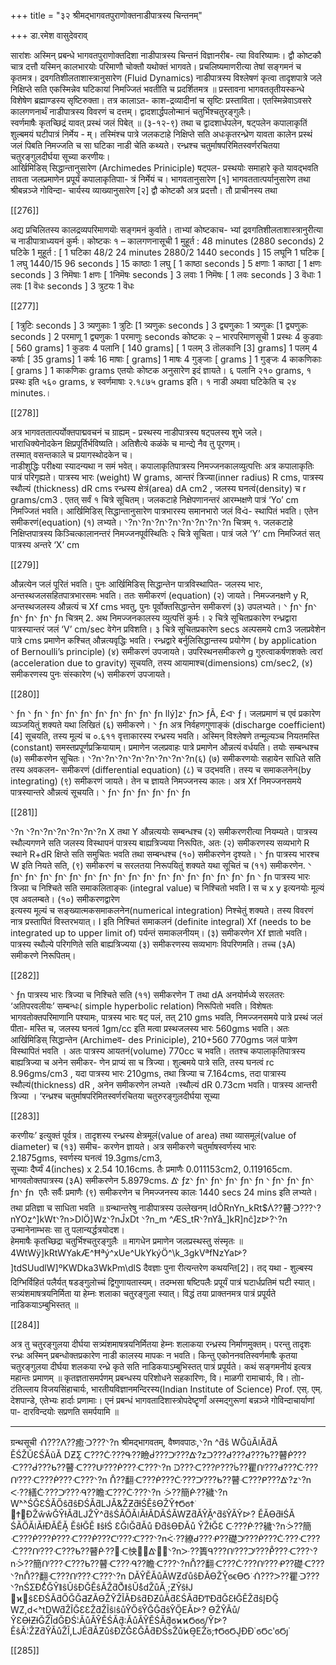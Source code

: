 +++
title = "३२ श्रीमद्भागवतपुराणोक्तनाडीपात्रस्य चिन्तनम्"

+++
डा.रमेश वासुदेवराव्

सारांशः 
अस्मिन् प्रबन्धे भागवतपुराणोक्तदिशा नाडीपात्रस्य चिन्तनं विज्ञानरीब-
त्या विवरिष्यामः। द्वौ कोष्टकौ चात्र दत्तौ यस्मिन् कालभारयोः परिमाणौ 
चोक्तौ यथोक्तं भागवते। प्रचलिष्यमाणरीत्या तेषां सङ्गमनं च कृतमत्र। 
द्रवगतिशीलताशास्त्रानुसारेण (Fluid Dynamics) नाडीपात्रस्य विश्लेषणं 
कृत्वा तादृशपात्रे जले निक्षिप्ते सति एकस्मिन्नेव घटिकायां निमज्जितं भवतीति 
च प्रदर्शितमत्र ॥
प्रस्तावना
भागवततृतीयस्कन्धे विशेषेण ब्रह्माण्डस्य सृष्टिरुक्ता। तत्र कालाऽत-
काश-द्रव्यादीनां च सृष्टिः प्रस्ताविता। एतस्मिन्नेवाऽवसरे कालगणनार्थं 
नाडीपात्रस्य विवरणं च दत्तम्। 
द्वादशार्द्धपलोन्मानं चतुर्भिश्चतुरङ्गुलैः।  
स्वर्णमाषैः कृतच्छिद्रं यावत् प्रस्थं जलं पिबेत् ॥ (३-१२-९) 
तथा च द्वादशार्धपलेन, षट्पलेन कपालाकृतिं शुल्बमयं घटीपात्रं निर्मेय -
म्। तस्मिंश्च पात्रे जलकटाहे निक्षिप्ते सति अधःकृतरन्ध्रेण यावता कालेन 
प्रस्थं जलं पिबति निमज्जति च सा घटिका नाडी चेति कथ्यते। रन्ध्रश्च 
चतुर्माषपरिमितस्वर्णरचितया  चतुरङ्गुलदीर्घया  सूच्या  करणीयः।  
आर्खिमिडिस्  सिद्धान्तानुसारेण  (Archimedes  Priniciple)  षट्पल- 
प्रस्थयोः समाहारे कृते यावद्भवति तावता जलप्रमाणेन प्रपूर्यं कपालाकृतिपाा-
त्रं निर्मेयं च।
भागवतानुसारेण [१] भागवततात्पर्यानुसारेण तथा श्रीबन्नञ्जे गोविन्दा-
चार्यस्य व्याख्यानुसारेण [२] द्वौ कोष्टकौ अत्र प्रदत्तौ। तौ प्राचीनस्य तथा 

[[276]]

अद्य प्रचिलितस्य कालद्रव्यपरिमाणयॊः सङ्गमनं कुर्वाते। ताभ्यां कोष्टकाच-
भ्यां द्रवगतिशीलताशास्त्रानुरीत्या च नाडीपात्राध्ययनं कुर्मः।
कोष्टकः १ – कालगणनासूची 
1 मुहूर्त :    48 minutes (2880 seconds)
2 घटिके     1 मुहूर्त :
[ 1 घटिका    48/2   24 minutes   2880/2   1440 
seconds ]
15 लघूनि      1 घटिक
[ 1 लघु     1440/15   96 seconds ]
15 काष्ठाः     1 लघु
[ 1 काष्ठा           seconds ]
5 क्षणाः     1 काष्ठा
[ 1 क्षणः      seconds ]
3 निमॆषाः    1 क्षणः
[ 1निमॆषः      seconds ]
3 लवाः    1 निमॆषः
[ 1 लवः     seconds ]
3 वॆधाः     1 लवः
[1 वॆधः      seconds ]
3 त्रुटयः    1 वॆधः

[[277]]

[ 1त्रुटिः      seconds ]
3 त्र्यणुकाः     1 त्रुटिः
[1 त्र्यणुकः       seconds ]
3 द्व्यणुकाः     1 त्र्यणुकः
[1 द्व्यणुकः      seconds ]
2 परमाणू    1 द्व्यणुकः
1 परमाणुः       seconds 
कोष्टकः २ – भारपरिमाणसूची 
1 प्रस्थः     4 कुडवाः [   560 grams]
1 कुडवः     4 पलानि [   140 grams]
[ 1 पलम्     3 तॊलकानि [3]     grams]
1 पलम्     4 कर्षाः [   35 grams]
1 कर्षः     16 माषाः [     grams]
1 माषः    4 गुङ्जाः [     grams ]
1 गुङ्जः       4 काकणिकाः [     grams ]
1 काकणिकः       grams
एतयोः कोष्टक अनुसारेण इदं ज्ञायते। ६ पलानि २१० grams, १ 
प्रस्थः इति ५६० grams, ४ स्वर्णमाषाः २.१८७५ grams इति। १ 
नाडी अथवा घटिकेति च २४ minutes.।

[[278]]

अत्र भागवततात्पर्योक्तपाद्मवचनं च ग्राह्यम् - 
प्रस्थस्य नाडीपात्रस्य षट्पलस्य शुभे जले।  
भाराधिक्येनोदकेन क्षिप्रपूर्तिर्भविष्यति।
अतिशैत्ये कळंके च मान्द्ये नैव तु पूरणम्।  
तस्मात् वसन्तकाले च प्रयागस्थोदकेन च।  
नाडीशुद्धिः परीक्ष्या स्यादन्यथा न समं भवेत्। 
कपालाकृतिपात्रस्य निमज्जनकालव्युत्पत्तिः
अत्र  कपालाकृतिः  पात्रं  परिगृह्यते।  पात्रस्य  भारः  (weight)  W 
grams,  आन्तरं  त्रिज्या(inner  radius)  R  cms,  पात्रस्य  स्थौल्यं 
(thickness)  dR    cms  रन्ध्रस्य  क्षेत्रं(area)  dA  cm2  ,  जलस्य 
घनत्वं(density) च r grams/cm3 . एतत् सर्वं १ चित्रे सूचितम्।
जलकटाहे  निक्षेपणानन्तरं  आरम्भक्षणे  पात्रं  ‘Yo’  cm  निमज्जितं 
भवति। आर्खिमिडिस् सिद्धान्तानुसारेण पात्रभारस्य समानभारो जलं विᐋ-
स्थापितं भवति। एतेन समीकरणं(equation) (१) लभ्यते।
ᐠ?nᐠ?nᐠ?nᐠ?nᐠ?nᐠ?nᐠ?nᐠ?n  चित्रम् १.
जलकटाहे  निक्षिप्तपात्रस्य  किञ्चित्कालानन्तरं  निमज्जनपूर्वस्थितिः  २ 
चित्रे सूचिता। पात्रं जले ‘Y’ cm निमज्जितं सत् पात्रस्य अन्तरे ‘X’ cm 

[[279]]

औन्नत्येन जलं पूरितं भवति। पुनः आर्खिमिडिस् सिद्धान्तेन पात्रविस्थापित-
जलस्य  भारः,  अन्तस्थजलसहितपात्रभारसमः  भवति।  ततः  समीकरणं 
(equation) (२) जायते।
निमज्जनक्षणे y R, अन्तस्थजलस्य औन्नत्यं च Xf cms भवतु, पुनः 
पूर्वोक्तसिद्धान्तेन समीकरणं (३) उपलभ्यते।
ᐠ ƒnᐠ ƒnᐠ ƒnᐠ ƒnᐠ ƒnᐠ ƒn चित्रम् 2.
अथ निमज्जनकालस्य व्युत्पत्तिं कुर्मः। २ चित्रे सूचितप्रकारेण रन्ध्रद्वारा 
पात्रस्यान्तरं जलं ‘V’ cm/sec वेगेन प्रविशति। ३ चित्रे सूचितप्रकारेण 
 secs अल्पसमये   cm3 जलप्रवेशेन पात्रे   cms प्रमाणेन 
कश्चित् औन्नत्यवृद्धिः भवति। रन्ध्रद्वारे बर्नुलिसिद्धान्तस्य प्रयोगेण ( by 
application of Bernoulli’s principle) (४) समीकरणं उपजायते। 
उपरिस्थनसमीकरणे g गुरुत्वाकर्षणशक्तेः त्वरां (acceleration due 
to gravity) सूचयति, तस्य आयामाश्च(dimensions) cm/sec2, 
(४) समीकरणस्य पुनः संस्कारेण (५) समीकरणं उपजायते। 

[[280]]

ᐠ ƒn
ᐠ ƒn
ᐠ ƒnᐠ ƒnᐠ ƒnᐠ ƒnᐠ ƒnᐠ ƒnᐠ ƒnᐠ ƒn
lIý]zᐠ ƒnᐳ ƒÃ‚ £ᐮ ƒ।    जलप्रमाणं च एवं प्रकारेण व्यञ्जयितुं शक्यते यथा लिखितं (६) 
समीकरणे।
ᐠ ƒn
अत्र  निर्वहणगुणाङ्कं (discharge coefficient)[4] सूचयति, 
तस्य मूल्यं च ०.६११ वृत्ताकारस्य रन्ध्रस्य भवति। अस्मिन् विश्लेषणे 
तन्मूल्यञ्च नियतमस्ति (constant) समस्तप्रपूर्णप्रक्रियायाम्। 
 प्रमाणेन जलप्रवाहः पात्रे   प्रमाणेन औन्नत्यं वर्धयति। तयोः 
सम्बन्धश्च (७) समीकरणेन सूचितः। 
ᐠ?nᐠ?nᐠ?nᐠ?nᐠ?nᐠ?nᐠ?nᐠ?n(६) (७) समीकरणयोः सहायेन   साधिते सति तस्य अवकलन-
समीकरणं  (differential  equation)  (८)  च  उद्भवति।  तस्य  च 
समाकलनेन(by integrating) (९) समीकरणं जायते। तेन च ज्ञायते 
निमज्जनस्य कालः। अत्र Xf निमज्जनसमये पात्रस्यान्तरे औन्नत्यं सूचयति।
ᐠ ƒnᐠ ƒnᐠ ƒnᐠ ƒnᐠ ƒnᐠ ƒn

[[281]]

ᐠ?n
ᐠ?nᐠ?nᐠ?nᐠ?nᐠ?nᐠ?n X तथा Y औन्नत्ययोः सम्बन्धश्च (२) समीकरणरीत्या नियम्यते। 
पात्रस्य  स्थौल्यगणने  सति  जलस्य  विस्थापनं  पात्रस्य  बाह्यत्रिज्यया 
निरूपितः, अतः (२) समीकरणस्य सव्यभागे R स्थाने R+dR क्षिप्ते सति 
समुचितः भवति तथा सम्बन्धश्च (१०) समीकरणेन दृश्यते।
ᐠ ƒn पात्रस्य भारश्च W इति नियते सति, (९) समीकरणं च सरलतया 
निरूपयितुं शक्यते यथा सूचितं च (११) समीकरणेन. 
ᐠ ƒnᐠ ƒnᐠ ƒnᐠ ƒnᐠ ƒnᐠ ƒnᐠ ƒnᐠ ƒnᐠ ƒnᐠ ƒnᐠ ƒnᐠ ƒnᐠ ƒnᐠ ƒnᐠ ƒnᐠ ƒnᐠ ƒn ᐠ ƒn पात्रस्य भारः त्रिज्य़ा च निश्चिते सति समाकलिताङ्कः   (integral 
value) च निश्चितो भवति I 
स च x y इत्यनयोः मूल्यं एव अवलम्बते। (१०) समीकरणद्वारेण   
इत्यस्य  मूल्यं  च  सङ्ख्यात्मकसमाकलनेन(numerical  integration) 
निश्चेतुं शक्यते। तस्य विवरणं नात्र प्रस्तापितं विस्तरभयात्। I इति निश्चितं 
समाकलनं (definite integral) Xf (needs to be integrated up 
to upper limit of) पर्यन्तं समाकलनीयम्। (३) समीकरणेन Xf ज्ञातो 
भवति। पात्रस्य स्थौल्ये परिगणिते सति बाह्यत्रिज्यया (३) समीकरणस्य 
सव्यभागः विपरिणमति। तच्च (३A) समीकरणे निरूपितम्। 

[[282]]

ᐠ ƒn
पात्रस्य भारः त्रिज्या च निश्चिते सति (११) समीकरणेन T तथा dA 
अनयोर्मध्ये सरलतरः ‘अतिपरवलीयः’ सम्बन्धः( simple hyperbolic 
relation) निरूपितो भवति।
विशेषतः भागवतोक्तपरिमाणानि पश्यामः, पात्रस्य भारः षट् 
पलं, तत् 210 gms भवति, निमज्जनसमये पात्रे प्रस्थं जलं पीता-
मस्ति च, जलस्य घनत्वं 1gm/cc इति मत्वा प्रस्थजलस्य भारः 
560gms भवति। अतः आर्खिमिडिस् सिद्धान्तेन (Archimeव-
des  Priniciple),  210+560     770gms  जलं  पात्रेण 
विस्थापितं भवति । अतः पात्रस्य आयतनं(volume) 770cc च 
भवति। ततश्च कपालाकृतिपात्रस्य बाह्यत्रिज्या च अनेन समीकर-
णेन प्राप्यं   सा च त्रिज्या। शुल्बमये पात्रे 
सति, तस्य घनत्वं rc  8.96gms/cm3 , यदा पात्रस्य भारः 
210gms,  तथा  त्रिज्या  च  7.164cms,  तदा  पात्रास्य 
स्थौल्यं(thickness)  dR  ,  अनेन  समीकरणेन  लभ्यते 
।स्थौल्यं dR 0.73cm भवति। पात्रस्य 
आन्तरी  त्रिज्या  । 
‘रन्ध्रश्च  चतुर्माषपरिमितस्वर्णरचितया  चतुरुरङ्गुलदीर्घया  सूच्या 

[[283]]

करणीयः’ इत्युक्तं पूर्वत्र। तादृशस्य रन्ध्रस्य क्षेत्रमूलं(value of 
area) तथा व्यासमूलं(value of diameter) च (१३) समीच-
करणेन ज्ञायते। अत्र समीकरणे     चतुर्माषस्वर्णस्य भारः   
2.1875gms,     स्वर्णस्य घनत्वं   19.3gms/cm3,   
  सूच्याः दैर्घ्यं   4(inches) x 2.54   10.16cms. तैः 
प्रमाणैः     0.011153cm2,       0.119165cm. 
भागवतोक्तपात्रस्य (३A) समीकरणेन     5.8979cms. 
ᐬ ƒzᐠ ƒnᐠ ƒnᐠ ƒnᐠ ƒnᐠ ƒn ᐠ ƒnᐠ ƒnᐠ ƒnᐠ ƒnᐠ ƒn

एतैः सर्वैः प्रमाणैः (९) समीकरणेन च निमज्जनस्य कालः     1440 
secs   24 mins इति लभ्यते। तथा प्रतिज्ञा च साधिता भवति ॥
ग्रन्थान्तरेषु नाडीपात्रस्य उल्लेखनम् 
ldÕRnYn_kRt$ᐲ??瞽ᑝ???ᐠ?nYOz^]kWtᐠ?n>DlÖ]Wzᐠ?nĴxDt ᐠ?n_m ^ÆS_tRᐠ?nYå_]kR]nĉ]zᐭ?ᐠ?n
उन्मानेनाम्भसः सा तु पलान्यर्द्धत्रयोदश।  
हेममाषैः कृतच्छिद्रा चतुर्भिश्चतुरङ्गुलैः ॥
मागधेन प्रमाणेन जलप्रस्थस्तु संस्मृतः ॥
4WtWÿ]kRtWYakÆ^Ħªý^xUe^UkYkýÖ^\k_3gkVªfNzYaᐭ?
]tdSUudlW]ºKWDka3WkPm\dlS
दैवज्ञाः पुना रीत्यन्तरेण कथयन्ति[2]। तद् यथा - 
शुल्बस्य दिग्भिर्विहितं पलैर्यत् षडङ्गुलोच्चं द्विगुणायतास्यम्। 
तदम्भसा षष्टिपलैः प्रपूर्यं पात्रं घटार्धप्रतिमं घटी स्यात्। 
सत्र्यंशमाषत्रयनिर्मिता या हेम्नः शलाका चतुरङ्गुला स्यात्। 
विद्धं तया प्राक्तनमत्र पात्रं प्रपूर्यते नाडिकयाऽम्बुभिस्तत् ॥

[[284]]

अत्र तु चतुरङ्गुलया दीर्घया सत्र्यंशमाषत्रयनिर्मितया हेम्नः शलाकया 
रन्ध्रस्य निर्माणमुक्तम्। परन्तु तादृशः रन्ध्रः अस्मिन् प्रबन्धोक्तप्रकारेण नाडी 
कालस्य मापकः न भवति। किन्तु एकोननवतिस्वर्णमाषैः कृतया चतुरङ्गुलया 
दीर्घया शलकया रन्ध्रे कृते सति नाडिकयाऽम्बुभिस्तत् पात्रं प्रपूर्यते। कथं 
सङ्गमनीयं इत्यत्र महान्तः प्रमाणम् ॥
कृतज्ञतासमर्पणम्
प्रबन्धस्य परिशोधने सहकारिणः, वि। माळगी रामाचार्यः, वि। तोा-
टंतिल्लाय विजयसिंहाचार्यः, भारतीयविज्ञानमन्दिरस्य(Indian Institute 
of Science) Prof. एस्. एम्. देशपान्डे, एतेभ्यः हार्दाः प्रणामाः। एनं 
प्रबन्धं भागवतादिशास्त्रोपदेष्टॄर्णां अस्मद्गुरूणां बन्नञ्जे गोविन्दाचार्याणां पा-
दारविन्दयोः सप्रणति समर्पयामि ॥
**** 
ग्रन्थसूची
ᑛ???ᐱ??癒ᑝ???ᐠ?n श्रीमद्भागवतम्,  वैष्णवपाठः,ᐠ?n ^ƌŝ WĞũĂǀĂƌĂ ĚŚŽŬƐŚĂũĂ DƵƩ͕
ᑕ???ᑤ???ᑵ??瞼ᑰ???ᑩ???ᐬ?zᑐ???ᑯ???ᑯ???ᑲ??瞽ᑮ???ᑡ???ᑰ???ᑲ??瞽ᑡ???ᑧ???ᑮ???ᑡ???ᐠ?n ᑓ???ᑡ???ᑭ???ᑳ??瞿ᑨ???ᑯ???ᑤ???ᑨ???ᑡ???ᑮ???ᑡ???ᐠ?n ᑍ??翻ᑡ???ᑮ???ᑤ???ᑩ???ᑲ??瞽ᑡ???ᑭ???ᐬ?zᐠ?n ᑅ??繕ᑤ???ᑩ???ᑴ??瞻ᑥ???ᑤ???ᐠ?n ᑂ??簡ᑹ??穢ᐠ?n
W͘^͘^ŚĞƐŚĂŐŝƌŝĐŚĂƌǇĂ͘&ŽƵƌƚŚĚŝƟŽŶϮϬϭϮ͘
΀Ϯ΁ĐŽŵŵĞŶƚĂƌǇŽŶ^ƌŝŚĂŐĂǀĂƚĂDĂŚĂWƵƌĂŶĂ͕^ƌŝŶĂŶᐭ?
ĚĂƟƌƚŚĂ ŚĂŐĂǀĂƚƉĂĚĂ͕ ĚŝƚĞĚ ǁŝƚŚ ƐĞǀĞƌĂů ĐƌŝƟĐĂů ŶŽƚĞƐ
ᑢ???ᑹ??穢ᐠ?nᑂ??簡ᑡ???ᑮ???ᑮ???ᑡ???ᑮ???ᑪ???ᑥ???ᐠ?nᑇ??繚ᑯ???ᑶ??礎ᑩ???ᑮ???ᑤ???ᑡ???ᑣ???ᑨ???ᑡ???ᑲ??瞽ᑹ??ᑡ怏ᐬᐠ?nᑁ??簣ᑫ???ᑨ???ᑩ???ᑬ???ᑡ???ᐠ?nᑂ??簡ᑨ???ᑡ???ᑲ??瞽ᑡ???ᑴ??瞻ᑡ???ᐠ?nᑍ??翻ᑡ???ᑤ???ᑨ???ᑶ??礎ᑡ???ᐠ?nᑍ??翻ᑡ???ᑨ???ᑡ???ᐠ?n
DĂŶĚĂůĂWƵďůŝĐĂƟŽŶ͕ϭϵϴϬ͘
ᑛ???ᐳ??瞿ᑝ???ᐠ?nŚƩƉƐ͗ͬͬĞŶ͘ǁŝŬŝƉĞĚŝĂ͘ŽƌŐͬǁŝŬŝͬdŽůĂͺ;ƵŶŝƚͿ
΀ϰ΁ŝƐĐŚĂƌŐĞĞƋƵĂƟŽŶŽĨĂĐŝƌĐƵůĂƌƐŚĂƌƉͲĐƌĞƐƚĞĚŽƌŝĮĐĞ͕
WZ,d<͘^tD͕WƌŽĨĞƐƐŽƌŽĨŝǀŝůŶŐŝŶĞĞƌŝŶŐ͕EĂᐭ?
ƟŽŶĂů/ŶƐƟƚƵƚĞŽĨdĞĐŚ͘:ĂůĂŶĚŚĂƌ͕:ĂůĂŶĚŚĂƌ͕ϭϰϰϬϭϭ͕/Ŷᐭ?
ĚŝĂ͘:ŽƵƌŶĂůŽĨ,ǇĚƌĂƵůŝĐZĞƐĞĂƌĐŚsŽů͘ϰϴ͕EŽ͘ϭ;ϮϬϭϬͿ͕ƉƉ͘
ϭϬϲʹϭϬϳ͘

[[285]]
